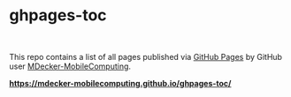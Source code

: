 # ghpages-toc #

<br>

This repo contains a list of all pages published via [GitHub Pages](https://pages.github.com/)
by GitHub user [MDecker-MobileComputing](https://github.com/MDecker-MobileComputing).

  **https://mdecker-mobilecomputing.github.io/ghpages-toc/**

<br>
